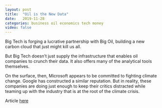 ```yaml
---
layout: post
title:  "Oil is the New Data"
date:   2019-11-28
categories: business oil economics tech money
video: false
---
```


Big Tech is forging a lucrative partnership with Big Oil, building a new carbon cloud that just might kill us all.

But Big Tech doesn’t just supply the infrastructure that enables oil companies to crunch their data. It also offers many of the analytical tools themselves. 

On the surface, then, Microsoft appears to be committed to fighting climate change. Google has constructed a similar reputation. But in reality, these companies are doing just enough to keep their critics distracted while teaming up with the industry that is at the root of the climate crisis.

Article [here]

[here]: //logicmag.io/nature/oil-is-the-new-data/

